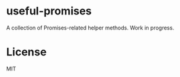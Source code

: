 # useful-promises

A collection of Promises-related helper methods. Work in progress.

# License

MIT
